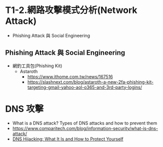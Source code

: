 # T1-2.網路攻擊模式分析(Network Attack)
- Phishing Attack 與 Social Engineering



## Phishing Attack 與 Social Engineering
- 網釣工具包(Phishing Kit)
  - Astaroth
    - https://www.ithome.com.tw/news/167516
    - https://slashnext.com/blog/astaroth-a-new-2fa-phishing-kit-targeting-gmail-yahoo-aol-o365-and-3rd-party-logins/ 

# 

# DNS 攻擊
- What is a DNS attack? Types of DNS attacks and how to prevent them
- https://www.comparitech.com/blog/information-security/what-is-dns-attack/
- [DNS Hijacking: What It Is and How to Protect Yourself](https://www.cloudns.net/blog/dns-hijacking-what-it-is-and-how-to-protect-yourself/)
